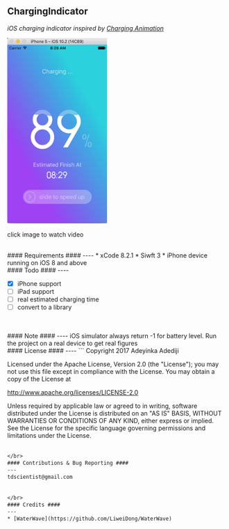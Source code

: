 ## ChargingIndicator ##

*iOS charging indicator inspired by [Charging Animation](https://ios.uplabs.com/posts/charging-animation)*



[<img src="/screenshot.png" width="230">](https://youtu.be/9UFvToBWTOA)

click image to watch video

</br>
#### Requirements ####
----
* xCode 8.2.1
* Siwft 3
* iPhone device running on iOS 8 and above 


</br>
#### Todo ####
----

- [x] iPhone support
- [ ] iPad support
- [ ] real estimated charging time 
- [ ] convert to a library 
</br>

</br>
#### Note ####
----
iOS simulator always return -1 for battery level. Run the project on a real device to get real figures

</br>
#### License ####
----
```
Copyright 2017 Adeyinka Adediji

Licensed under the Apache License, Version 2.0 (the "License");
you may not use this file except in compliance with the License.
You may obtain a copy of the License at

   http://www.apache.org/licenses/LICENSE-2.0

Unless required by applicable law or agreed to in writing, software
distributed under the License is distributed on an "AS IS" BASIS,
WITHOUT WARRANTIES OR CONDITIONS OF ANY KIND, either express or implied.
See the License for the specific language governing permissions and
limitations under the License.
```

</br>
#### Contributions & Bug Reporting ####
---
tdscientist@gmail.com 


</br>
#### Credits ####
---
* [WaterWave](https://github.com/LiweiDong/WaterWave)
